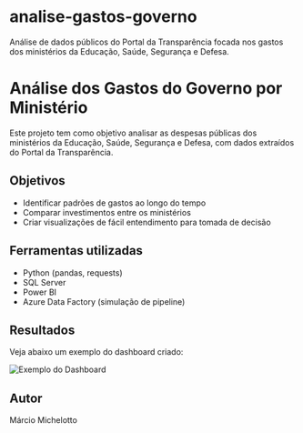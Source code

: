 # analise-gastos-governo
Análise de dados públicos do Portal da Transparência focada nos gastos dos ministérios da Educação, Saúde, Segurança e Defesa.

# Análise dos Gastos do Governo por Ministério

Este projeto tem como objetivo analisar as despesas públicas dos ministérios da Educação, Saúde, Segurança e Defesa, com dados extraídos do Portal da Transparência.

## Objetivos
- Identificar padrões de gastos ao longo do tempo
- Comparar investimentos entre os ministérios
- Criar visualizações de fácil entendimento para tomada de decisão

## Ferramentas utilizadas
- Python (pandas, requests)
- SQL Server
- Power BI
- Azure Data Factory (simulação de pipeline)

## Resultados
Veja abaixo um exemplo do dashboard criado:

![Exemplo do Dashboard](link-da-imagem-aqui)

## Autor
Márcio Michelotto

